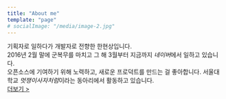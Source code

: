 ```yaml
---
title: "About me"
template: "page"
# socialImage: "/media/image-2.jpg"
---
```

기획자로 일하다가 개발자로 전향한 한현상입니다.  
2016년 2월 말에 군복무를 마치고 그 해 3월부터 지금까지 *네이버*에서 일하고 있습니다.  
오픈소스에 기여하기 위해 노력하고, 새로운 프로덕트를 만드는 걸 좋아합니다. 서울대학교 *멋쟁이사자처럼*이라는 동아리에서 활동하고 있습니다.   
[더보기 >](http://phenomenon.kr)